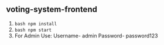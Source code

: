 ## voting-system-frontend

1. ```bash npm install ```
2. ```bash npm start ```
3. For Admin Use: Username- admin Password- password123
